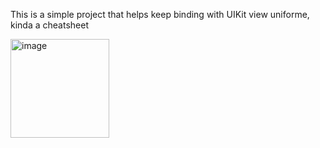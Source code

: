 This is a simple project that helps keep binding with UIKit view uniforme, kinda a cheatsheet

<img width="158" alt="image" src="https://github.com/user-attachments/assets/b66cbb59-0b18-4da8-93dc-cebb45fabcba">

